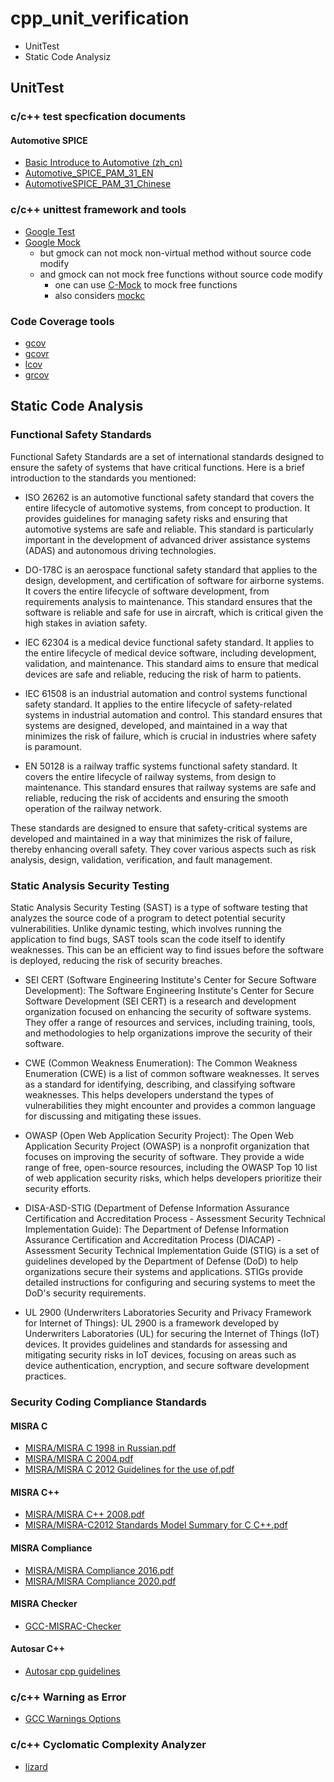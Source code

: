 # cpp_unit_verification

* UnitTest
* Static Code Analysiz

## UnitTest

### c/c++ test specfication documents

#### Automotive SPICE

* [Basic Introduce to Automotive (zh_cn)](./doc/FAQ/automotive.md)
* [Automotive_SPICE_PAM_31_EN](./doc/Automotive/Automotive_SPICE_PAM_31_EN.pdf)
* [AutomotiveSPICE_PAM_31_Chinese](./doc/Automotive/AutomotiveSPICE_PAM_31_Chinese.pdf)

### c/c++ unittest framework and tools

* [Google Test](https://github.com/google/googletest)
* [Google Mock](https://google.github.io/googletest/gmock_cheat_sheet.html)
  * but gmock can not mock non-virtual method without source code modify
  * and gmock can not mock free functions without source code modify
    * one can use [C-Mock](https://github.com/hjagodzinski/C-Mock) to mock free functions  
    * also considers [mockc](https://github.com/MickaelBlet/mockc)

### Code Coverage tools

* [gcov](https://gcc.gnu.org/onlinedocs/gcc/Gcov.html)
* [gcovr](https://github.com/gcovr/gcovr)
* [lcov](https://github.com/linux-test-project/lcov)
* [grcov](https://github.com/mozilla/grcov)

## Static Code Analysis

### Functional Safety Standards

Functional Safety Standards are a set of international standards designed to ensure the safety of systems that have critical functions. Here is a brief introduction to the standards you mentioned:

* ISO 26262 is an automotive functional safety standard that covers the entire lifecycle of automotive systems, from concept to production. It provides guidelines for managing safety risks and ensuring that automotive systems are safe and reliable. This standard is particularly important in the development of advanced driver assistance systems (ADAS) and autonomous driving technologies.

* DO-178C is an aerospace functional safety standard that applies to the design, development, and certification of software for airborne systems. It covers the entire lifecycle of software development, from requirements analysis to maintenance. This standard ensures that the software is reliable and safe for use in aircraft, which is critical given the high stakes in aviation safety.

* IEC 62304 is a medical device functional safety standard. It applies to the entire lifecycle of medical device software, including development, validation, and maintenance. This standard aims to ensure that medical devices are safe and reliable, reducing the risk of harm to patients.

* IEC 61508 is an industrial automation and control systems functional safety standard. It applies to the entire lifecycle of safety-related systems in industrial automation and control. This standard ensures that systems are designed, developed, and maintained in a way that minimizes the risk of failure, which is crucial in industries where safety is paramount.

* EN 50128 is a railway traffic systems functional safety standard. It covers the entire lifecycle of railway systems, from design to maintenance. This standard ensures that railway systems are safe and reliable, reducing the risk of accidents and ensuring the smooth operation of the railway network.

These standards are designed to ensure that safety-critical systems are developed and maintained in a way that minimizes the risk of failure, thereby enhancing overall safety. They cover various aspects such as risk analysis, design, validation, verification, and fault management.

### Static Analysis Security Testing

Static Analysis Security Testing (SAST) is a type of software testing that analyzes the source code of a program to detect potential security vulnerabilities. Unlike dynamic testing, which involves running the application to find bugs, SAST tools scan the code itself to identify weaknesses. This can be an efficient way to find issues before the software is deployed, reducing the risk of security breaches.

* SEI CERT (Software Engineering Institute's Center for Secure Software Development): The Software Engineering Institute's Center for Secure Software Development (SEI CERT) is a research and development organization focused on enhancing the security of software systems. They offer a range of resources and services, including training, tools, and methodologies to help organizations improve the security of their software.

* CWE (Common Weakness Enumeration): The Common Weakness Enumeration (CWE) is a list of common software weaknesses. It serves as a standard for identifying, describing, and classifying software weaknesses. This helps developers understand the types of vulnerabilities they might encounter and provides a common language for discussing and mitigating these issues.

* OWASP (Open Web Application Security Project): The Open Web Application Security Project (OWASP) is a nonprofit organization that focuses on improving the security of software. They provide a wide range of free, open-source resources, including the OWASP Top 10 list of web application security risks, which helps developers prioritize their security efforts.

* DISA-ASD-STIG (Department of Defense Information Assurance Certification and Accreditation Process - Assessment Security Technical Implementation Guide): The Department of Defense Information Assurance Certification and Accreditation Process (DIACAP) - Assessment Security Technical Implementation Guide (STIG) is a set of guidelines developed by the Department of Defense (DoD) to help organizations secure their systems and applications. STIGs provide detailed instructions for configuring and securing systems to meet the DoD's security requirements.

* UL 2900 (Underwriters Laboratories Security and Privacy Framework for Internet of Things): UL 2900 is a framework developed by Underwriters Laboratories (UL) for securing the Internet of Things (IoT) devices. It provides guidelines and standards for assessing and mitigating security risks in IoT devices, focusing on areas such as device authentication, encryption, and secure software development practices.

### Security Coding Compliance Standards

#### MISRA C

* [MISRA/MISRA C 1998 in Russian.pdf](./doc//MISRA/MISRA%20C%201998%20in%20Russian.pdf)
* [MISRA/MISRA C 2004.pdf](./doc/MISRA/MISRA%20C%202004.pdf)
* [MISRA/MISRA C 2012 Guidelines for the use of.pdf](./doc/MISRA/MISRA%20C%202012%20Guidelines%20for%20the%20use%20of.pdf)

#### MISRA C++

* [MISRA/MISRA C++ 2008.pdf](./doc/MISRA/MISRA%20C++%202008.pdf)
* [MISRA/MISRA-C2012 Standards Model Summary for C  C++.pdf](./doc/MISRA/MISRA-C2012%20Standards%20Model%20Summary%20for%20C%20%20C++.pdf)

#### MISRA Compliance

* [MISRA/MISRA Compliance 2016.pdf](./doc/MISRA/MISRA%20Compliance%202016.pdf)
* [MISRA/MISRA Compliance 2020.pdf](./doc/MISRA/MISRA%20Compliance%202020.pdf)

#### MISRA Checker

* [GCC-MISRAC-Checker](https://github.com/CCU-HPCLAB/GCC-MISRAC-Checker)

#### Autosar C++

* [Autosar cpp guidelines](https://github.com/sbmueller/autosar_cpp_guidelines)

### c/c++ Warning as Error

* [GCC Warnings Options](https://gcc.gnu.org/onlinedocs/gcc/Warning-Options.html)

### c/c++ Cyclomatic Complexity Analyzer

* [lizard](https://github.com/terryyin/lizard)
